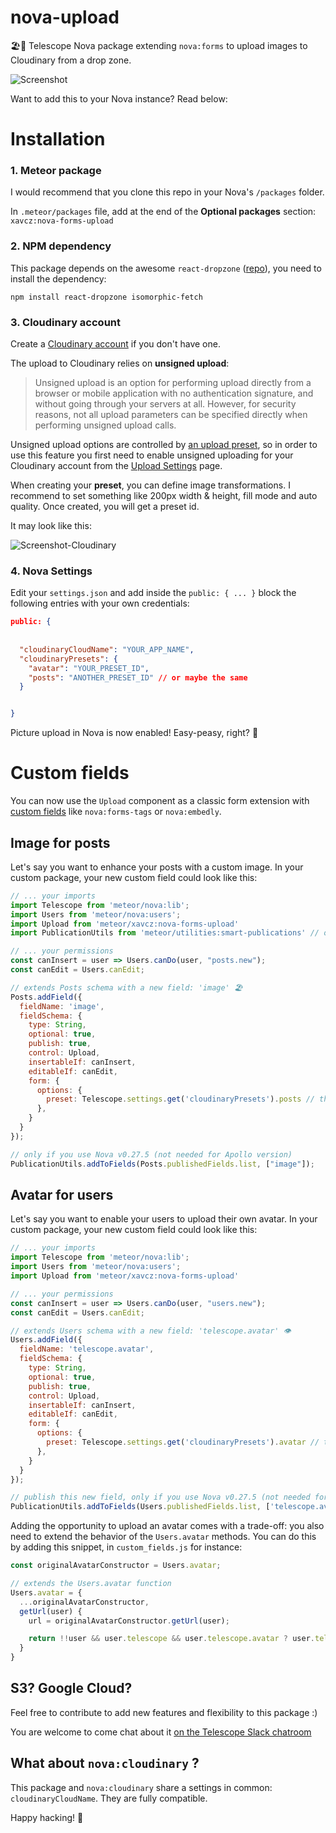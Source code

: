 # nova-upload
🏖🔭 Telescope Nova package extending `nova:forms` to upload images to Cloudinary from a drop zone.

![Screenshot](https://res.cloudinary.com/xavcz/image/upload/v1471534203/Capture_d_e%CC%81cran_2016-08-17_14.22.14_ehwv0d.png)

Want to add this to your Nova instance? Read below:

# Installation

### 1. Meteor package
I would recommend that you clone this repo in your Nova's `/packages` folder. 

In `.meteor/packages` file, add at the end of the **Optional packages** section:
`xavcz:nova-forms-upload` 

### 2. NPM dependency
This package depends on the awesome `react-dropzone` ([repo](https://github.com/okonet/react-dropzone)), you need to install the dependency: 
```
npm install react-dropzone isomorphic-fetch
```

### 3. Cloudinary account
Create a [Cloudinary account](https://cloudinary.com) if you don't have one. 

The upload to Cloudinary relies on **unsigned upload**:

> Unsigned upload is an option for performing upload directly from a browser or mobile application with no authentication signature, and without going through your servers at all. However, for security reasons, not all upload parameters can be specified directly when performing unsigned upload calls.

Unsigned upload options are controlled by [an upload preset](http://cloudinary.com/documentation/upload_images#upload_presets), so in order to use this feature you first need to enable unsigned uploading for your Cloudinary account from the [Upload Settings](https://cloudinary.com/console/settings/upload) page.

When creating your **preset**, you can define image transformations. I recommend to set something like 200px width & height, fill mode and auto quality. Once created, you will get a preset id.

It may look like this:

![Screenshot-Cloudinary](https://res.cloudinary.com/xavcz/image/upload/v1471534183/Capture_d_e%CC%81cran_2016-08-18_17.07.52_tr9uoh.png)

### 4. Nova Settings
Edit your `settings.json` and add inside the `public: { ... }` block the following entries with your own credentials:

```json
public: {
  
  
  "cloudinaryCloudName": "YOUR_APP_NAME",
  "cloudinaryPresets": {
    "avatar": "YOUR_PRESET_ID",
    "posts": "ANOTHER_PRESET_ID" // or maybe the same
  }


}
```

Picture upload in Nova is now enabled! Easy-peasy, right? 👯

# Custom fields
You can now use the `Upload` component as a classic form extension with [custom fields](https://www.youtube.com/watch?v=1yTT48xaSy8) like `nova:forms-tags` or `nova:embedly`.

## Image for posts
Let's say you want to enhance your posts with a custom image. In your custom package, your new custom field could look like this: 

```js
// ... your imports
import Telescope from 'meteor/nova:lib';
import Users from 'meteor/nova:users';
import Upload from 'meteor/xavcz:nova-forms-upload'
import PublicationUtils from 'meteor/utilities:smart-publications' // only if you use Nova v0.27.5 (not needed for Apollo version)

// ... your permissions
const canInsert = user => Users.canDo(user, "posts.new");
const canEdit = Users.canEdit;

// extends Posts schema with a new field: 'image' 🏖
Posts.addField({
  fieldName: 'image',
  fieldSchema: {
    type: String,
    optional: true,
    publish: true,
    control: Upload,
    insertableIf: canInsert,
    editableIf: canEdit,
    form: {
      options: {
        preset: Telescope.settings.get('cloudinaryPresets').posts // this setting refers to the transformation you want to apply to the image
      },
    }
  }
});

// only if you use Nova v0.27.5 (not needed for Apollo version)
PublicationUtils.addToFields(Posts.publishedFields.list, ["image"]);
```

## Avatar for users
Let's say you want to enable your users to upload their own avatar. In your custom package, your new custom field could look like this: 
```js
// ... your imports
import Telescope from 'meteor/nova:lib';
import Users from 'meteor/nova:users';
import Upload from 'meteor/xavcz:nova-forms-upload'

// ... your permissions
const canInsert = user => Users.canDo(user, "users.new");
const canEdit = Users.canEdit;

// extends Users schema with a new field: 'telescope.avatar' 👁
Users.addField({
  fieldName: 'telescope.avatar',
  fieldSchema: {
    type: String,
    optional: true,
    publish: true,
    control: Upload,
    insertableIf: canInsert,
    editableIf: canEdit,
    form: {
      options: {
        preset: Telescope.settings.get('cloudinaryPresets').avatar // this setting refers to the transformation you want to apply to the image
      },
    }
  }
});

// publish this new field, only if you use Nova v0.27.5 (not needed for Apollo version)
PublicationUtils.addToFields(Users.publishedFields.list, ['telescope.avatar']);
```

Adding the opportunity to upload an avatar comes with a trade-off: you also need to extend the behavior of the `Users.avatar` methods. You can do this by adding this snippet, in `custom_fields.js` for instance:

```js
const originalAvatarConstructor = Users.avatar;

// extends the Users.avatar function
Users.avatar = {
  ...originalAvatarConstructor,
  getUrl(user) {
    url = originalAvatarConstructor.getUrl(user);

    return !!user && user.telescope && user.telescope.avatar ? user.telescope.avatar : url;
  }
} 
```

## S3? Google Cloud?
Feel free to contribute to add new features and flexibility to this package :)

You are welcome to come chat about it [on the Telescope Slack chatroom](http://slack.telescopeapp.org)

## What about `nova:cloudinary` ?
This package and `nova:cloudinary` share a settings in common: `cloudinaryCloudName`. They are fully compatible.

Happy hacking! 🚀
